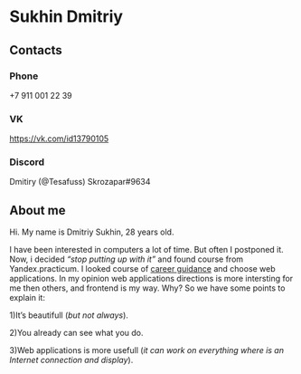# Sukhin Dmitriy

## Contacts
### Phone 
+7 911 001 22 39
### VK
https://vk.com/id13790105

### Discord
Dmitiry (@Tesafuss)
Skrozapar#9634

## About me
Hi. My name is Dmitriy Sukhin, 28 years old.

I have been interested in computers a lot of time. But often I postponed it. Now, i decided *“stop putting up with it”* and found course from Yandex.practicum. I looked course of [career guidance](https://practicum.yandex.ru/start-in-programming/) and choose web applications.
In my opinion web applications directions is more intersting for me then others, and frontend is my way. Why? So we have some points to explain it:

1)It’s beautifull (*but not always*).

2)You already can see what you do.

3)Web applications is more usefull (*it can work on everything where is an Internet connection and display*). 